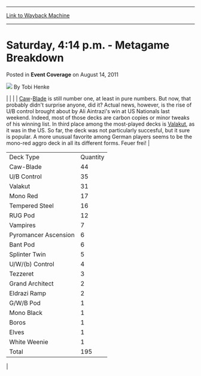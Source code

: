 
---
[Link to Wayback Machine](https://web.archive.org/web/20220125090607/https://magic.wizards.com/en/articles/archive/event-coverage/saturday-414-pm-metagame-breakdown-2011-08-14)

[_metadata_:author]:- "Tobi Henke"
[_metadata_:description]:- "Caw-Blade is still number one, at least in pure numbers. But now, that probably didn't surprise anyone, did it? Actual news, however, is the rise of U/B control brought about by Ali Aintrazi's win at US Nationals last weekend. Indeed, most of those decks are carbon copies or minor tweaks of his winning list. In third place among the most-played decks is Valakut, as it was in"
[_metadata_:generator]:- "Drupal 7 (http://drupal.org)"
[_metadata_:node]:- "316138"
[_metadata_:publish_date]:- "2011-08-14"
[_metadata_:source]:- "div-main-content"
[_metadata_:title]:- "Saturday, 4:14 p.m. - Metagame Breakdown"
[_metadata_:wayback_capture_timestamp]:- "2022-01-25 09:06:07"
[_metadata_:wayback_raw_url]:- "https://web.archive.org/web/20220125090607id_/https://magic.wizards.com/en/articles/archive/event-coverage/saturday-414-pm-metagame-breakdown-2011-08-14"
[_metadata_:wayback_url]:- "https://magic.wizards.com/en/articles/archive/event-coverage/saturday-414-pm-metagame-breakdown-2011-08-14"
---


Saturday, 4:14 p.m. - Metagame Breakdown
========================================



 Posted in **Event Coverage**
 on August 14, 2011 






![](https://media.magic.wizards.com/styles/auth_small/public/images/person/henke_author.jpg)
By Tobi Henke













|
|  |
| [Caw](https://gatherer.wizards.com/Pages/Card/Details.aspx?multiverseid=208279)-[Blade](https://gatherer.wizards.com/Pages/Card/Details.aspx?multiverseid=382200) is still number one, at least in pure numbers. But now, that probably didn't surprise anyone, did it? Actual news, however, is the rise of U/B control brought about by Ali Aintrazi's win at US Nationals last weekend. Indeed, most of those decks are carbon copies or minor tweaks of his winning list.
In third place among the most-played decks is [Valakut](https://gatherer.wizards.com/Pages/Card/Details.aspx?name=Valakut), as it was in the US. So far, the deck was not particularly succesful, but it sure is popular. A more unusual favorite among German players seems to be the mono-red aggro deck in all its different forms. Feuer frei! | 

|  |  |
| --- | --- |
| Deck Type | Quantity |
| Caw-Blade | 44 |
| U/B Control | 35 |
| Valakut | 31 |
| Mono Red | 17 |
| Tempered Steel | 16 |
| RUG Pod | 12 |
| Vampires | 7 |
| Pyromancer Ascension | 6 |
| Bant Pod | 6 |
| Splinter Twin | 5 |
| U/W/(b) Control | 4 |
| Tezzeret | 3 |
| Grand Architect | 2 |
| Eldrazi Ramp | 2 |
| G/W/B Pod | 1 |
| Mono Black | 1 |
| Boros | 1 |
| Elves | 1 |
| White Weenie | 1 |
| Total | 195 |

 |







